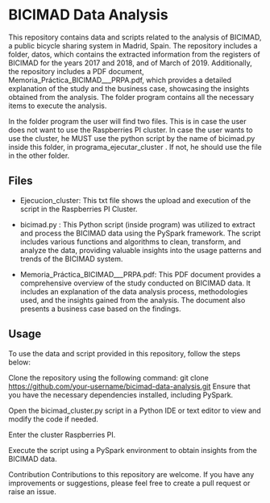 # BICIMAD Data Analysis

This repository contains data and scripts related to the analysis of BICIMAD, a public bicycle sharing system in Madrid, Spain. The repository includes a folder, datos, which contains the extracted information from the registers of BICIMAD for the years 2017 and 2018, and of March of 2019. Additionally, the repository includes a PDF document, Memoria_Práctica_BICIMAD___PRPA.pdf, which provides a detailed explanation of the study and the business case, showcasing the insights obtained from the analysis. The folder program contains all the necessary items to execute the analysis.

In the folder program the user will find two files. This is in case the user does not want to use the Raspberries PI cluster. In case the user wants to use the cluster, he MUST use the python script by the name of bicimad.py inside this folder, in programa_ejecutar_cluster . If not, he should use the file in the other folder.

## Files
- Ejecucion_cluster: This txt file shows the upload and execution of the script in the Raspberries PI Cluster.

- bicimad.py : This Python script (inside program) was utilized to extract and process the BICIMAD data using the PySpark framework. The script includes various functions and algorithms to clean, transform, and analyze the data, providing valuable insights into the usage patterns and trends of the BICIMAD system.

- Memoria_Práctica_BICIMAD___PRPA.pdf: This PDF document provides a comprehensive overview of the study conducted on BICIMAD data. It includes an explanation of the data analysis process, methodologies used, and the insights gained from the analysis. The document also presents a business case based on the findings.

## Usage
To use the data and script provided in this repository, follow the steps below:

Clone the repository using the following command:
git clone https://github.com/your-username/bicimad-data-analysis.git
Ensure that you have the necessary dependencies installed, including PySpark.

Open the bicimad_cluster.py script in a Python IDE or text editor to view and modify the code if needed.

Enter the cluster Raspberries PI.

Execute the script using a PySpark environment to obtain insights from the BICIMAD data.

Contribution
Contributions to this repository are welcome. If you have any improvements or suggestions, please feel free to create a pull request or raise an issue.
